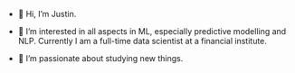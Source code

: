 - 👋 Hi, I’m Justin.
- 👀 I’m interested in all aspects in ML, especially predictive modelling and NLP. Currently I am a full-time data scientist at a financial institute.

- 💞️ I’m passionate about studying new things.


<!---
YHJYH/YHJYH is a ✨ special ✨ repository because its `README.md` (this file) appears on your GitHub profile.
You can click the Preview link to take a look at your changes.
- 🌱 I’m currently pursuing MSc Computational Statistics and Machine Learning at UCL.
- 📫 How to reach me: ucaby75@ucl.ac.uk
--->
